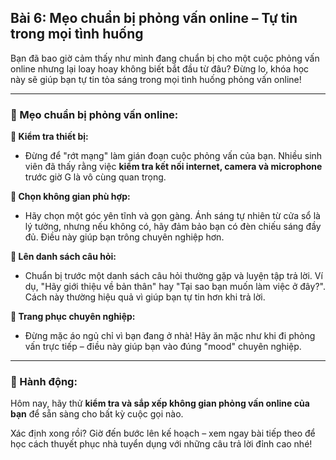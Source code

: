 ## Bài 6: Mẹo chuẩn bị phỏng vấn online – Tự tin trong mọi tình huống

Bạn đã bao giờ cảm thấy như mình đang chuẩn bị cho một cuộc phỏng vấn online nhưng lại loay hoay không biết bắt đầu từ đâu? Đừng lo, khóa học này sẽ giúp bạn tự tin tỏa sáng trong mọi tình huống phỏng vấn online!

---

### 📌 Mẹo chuẩn bị phỏng vấn online:

**🔹 Kiểm tra thiết bị:**
- Đừng để "rớt mạng" làm gián đoạn cuộc phỏng vấn của bạn. Nhiều sinh viên đã thấy rằng việc **kiểm tra kết nối internet, camera và microphone** trước giờ G là vô cùng quan trọng.

**🔹 Chọn không gian phù hợp:**
- Hãy chọn một góc yên tĩnh và gọn gàng. Ánh sáng tự nhiên từ cửa sổ là lý tưởng, nhưng nếu không có, hãy đảm bảo bạn có đèn chiếu sáng đầy đủ. Điều này giúp bạn trông chuyên nghiệp hơn.

**🔹 Lên danh sách câu hỏi:**
- Chuẩn bị trước một danh sách câu hỏi thường gặp và luyện tập trả lời. Ví dụ, "Hãy giới thiệu về bản thân" hay "Tại sao bạn muốn làm việc ở đây?". Cách này thường hiệu quả vì giúp bạn tự tin hơn khi trả lời.

**🔹 Trang phục chuyên nghiệp:**
- Đừng mặc áo ngủ chỉ vì bạn đang ở nhà! Hãy ăn mặc như khi đi phỏng vấn trực tiếp – điều này giúp bạn vào đúng "mood" chuyên nghiệp.

---

### 🚀 Hành động:

Hôm nay, hãy thử **kiểm tra và sắp xếp không gian phỏng vấn online của bạn** để sẵn sàng cho bất kỳ cuộc gọi nào.

Xác định xong rồi? Giờ đến bước lên kế hoạch – xem ngay bài tiếp theo để học cách thuyết phục nhà tuyển dụng với những câu trả lời đỉnh cao nhé!